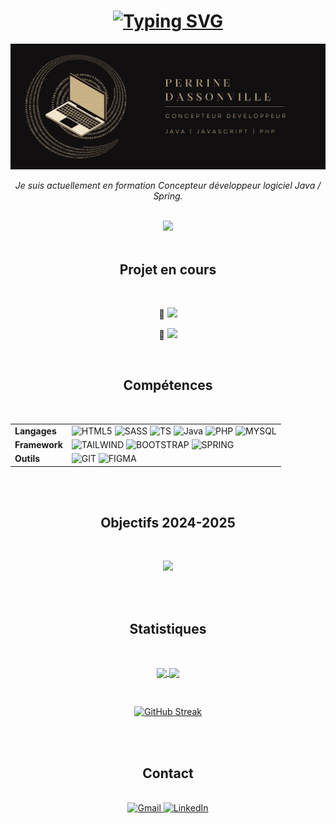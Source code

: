 

<!--
**Xenophee/Xenophee** is a ✨ _special_ ✨ repository because its `README.md` (this file) appears on your GitHub profile.

Here are some ideas to get you started:

- 🔭 I’m currently working on ...
- 🌱 I’m currently learning ...
- 👯 I’m looking to collaborate on ...
- 🤔 I’m looking for help with ...
- 💬 Ask me about ...
- 📫 How to reach me: ...
- 😄 Pronouns: ...
- ⚡ Fun fact: ...
-->
<div align="center">
  <h1>
    <a href="https://git.io/typing-svg"><img src="https://readme-typing-svg.herokuapp.com?font=Fira+Code&size=30&pause=1000&color=B2956A&width=700&lines=Bonjour%2C+bienvenue+sur+mon+profil+!+%F0%9F%91%8B" alt="Typing SVG" /></a>
  </h1>
</div>

<img src="banner-github.jpg">


<br>

<p align="center"> 
  <em>Je suis actuellement en formation Concepteur développeur logiciel Java / Spring.</em>
</p>

<br>

<div align="center">
<a href="https://perrine-dassonville.dev"/><img src="https://img.shields.io/badge/Portfolio-b2956a?style=for-the-badge&logo=gitbook&logoColor=white"></a>

</div>

<br>

<h2 align="center">Projet en cours</h2>
<br>

<div align="center">

:ledger: <img src="https://img.shields.io/badge/Refonte du portfolio-b2956a">

:leaves: <a href="https://github.com/Xenophee/laura-naturelle--demo"/> <img src="https://img.shields.io/badge/L'Aura Natur'elle-10b981"></a>
</div>




<br>

<h2 align="center">Compétences</h2>
<br>

<div align="center">
  
|  |                                                                                                                                                                                                                                                                                                                                                                                                                                                                                                                                                                                                                        |
|----------------------|------------------------------------------------------------------------------------------------------------------------------------------------------------------------------------------------------------------------------------------------------------------------------------------------------------------------------------------------------------------------------------------------------------------------------------------------------------------------------------------------------------------------------------------------------------------------------------------------------------------------|
| **Langages**   | ![HTML5](https://img.shields.io/badge/HTML5-E34F26?style=for-the-badge&logo=html5&logoColor=white) ![SASS](https://img.shields.io/badge/Sass-CC6699?style=for-the-badge&logo=sass&logoColor=white) ![TS](https://img.shields.io/badge/TypeScript-007ACC?style=for-the-badge&logo=typescript&logoColor=white) ![Java](https://img.shields.io/badge/java-%23ED8B00.svg?style=for-the-badge&logo=openjdk&logoColor=white) ![PHP](https://img.shields.io/badge/PHP-777bb3?style=for-the-badge&logo=php&logoColor=white) ![MYSQL](https://img.shields.io/badge/mysql-00566a?style=for-the-badge&logo=mysql&logoColor=white) |
| **Framework**   | ![TAILWIND](https://img.shields.io/badge/Tailwind_CSS-38B2AC?style=for-the-badge&logo=tailwind-css&logoColor=white) ![BOOTSTRAP](https://img.shields.io/badge/Bootstrap-593588?style=for-the-badge&logo=bootstrap&logoColor=white) ![SPRING](https://img.shields.io/badge/Spring-6DB33F?style=for-the-badge&logo=spring&logoColor=white)                                                                                                                                                                                                                                                                                                                                                                                     |
| **Outils**   | ![GIT](https://img.shields.io/badge/Git-df4c37?style=for-the-badge&logo=git&logoColor=white) ![FIGMA](https://img.shields.io/badge/Figma-ff7362?style=for-the-badge&logo=figma&logoColor=white)                                                                                                                                                                                                                                                                                                                                                                                                                        |

</div>
<br>
<br>


<h2 align="center">Objectifs 2024-2025</h2>
<br>
<p align="center">
  <img src="https://skillicons.dev/icons?i=docker,symfony,react,angular">
</p>
<br>
<br>

<h2 align="center">Statistiques</h2>
<br>

<p align="center">
  <a href="https://github.com/anuraghazra/github-readme-stats">
    <img height=200 align="center" src="https://github-readme-stats.vercel.app/api?username=Xenophee&show_icons=true&bg_color=B2956A&text_color=EBEBEB&title_color=120F10&icon_color=120F10&locale=fr&hide_border=true" />
  </a>
  <a href="https://github.com/anuraghazra/convoychat">
    <img height=200 align="center" src="https://github-readme-stats.vercel.app/api/top-langs?username=Xenophee&hide=html,hack,css,scss&langs_count=3&card_width=320&bg_color=B2956A&text_color=EBEBEB&title_color=120F10&locale=fr&hide_border=true" />
  </a>
</p>

<br>
<p align="center"> 
  <a href="https://git.io/streak-stats"><img src="https://streak-stats.demolab.com/?user=Xenophee&locale=fr&currStreakNum=EBD6D0&sideNums=121011&sideLabels=121011&dates=EBEBEB&border=EB545400&background=B2956A&ring=121011&fire=121011&currStreakLabel=121011" alt="GitHub Streak" /></a>
</p>

<br>
<br>

<h2 align="center">Contact</h2>
<br>

<div align="center">
    <a href="mailto:perrine.dassonville@gmail.com">
        <img src="https://img.shields.io/badge/Gmail-D14836?style=for-the-badge&logo=gmail&logoColor=white" alt="Gmail">
    </a>
    <a href="https://www.linkedin.com/in/perrine-dassonville-54047b266/">
        <img src="https://img.shields.io/badge/LinkedIn-%230077B5.svg?style=for-the-badge&logo=linkedin&logoColor=white" alt="LinkedIn">
    </a>
</div>

